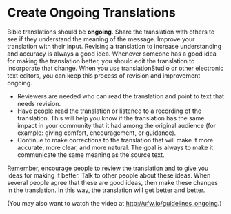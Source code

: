 # Create Ongoing Translations #

Bible translations should be **ongoing**. Share the translation with others to see if they understand the meaning of the message. Improve your translation with their input. Revising a translation to increase understanding and accuracy is always a good idea. Whenever someone has a good idea for making the translation better, you should edit the translation to incorporate that change. When you use translationStudio or other electronic text editors, you can keep this process of revision and improvement ongoing.

* Reviewers are needed who can read the translation and point to text that needs revision.
* Have people read the translation or listened to a recording of the translation. This will help you know if the translation has the same impact in your community that it had among the original audience (for example: giving comfort, encouragement, or guidance).
* Continue to make corrections to the translation that will make it more accurate, more clear, and more natural. The goal is always to make it communicate the same meaning as the source text.

Remember, encourage people to review the translation and to give you ideas for making it better. Talk to other people about these ideas. When several people agree that these are good ideas, then make these changes in the translation. In this way, the translation will get better and better.

(You may also want to watch the video at http://ufw.io/guidelines_ongoing.)
